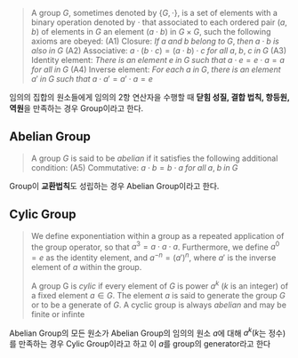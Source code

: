 > A group $G$, sometimes denoted by $\{G, \cdot \}$, is a set of elements with a binary operation denoted by $\cdot$ that associated to each ordered pair $(a, \; b)$ of elements in $G$ an element $(a \cdot b)$ in $G\times G$, such the following axioms are obeyed:
> 	(A1) Closure: $If \; a \; and \; b \; belong \; to \; G, \; then \; a \cdot b \; is \; also \; in \; G$
> 	(A2) Associative: $a\cdot(b\cdot c) = (a\cdot b) \cdot c \; for \; all \; a, \;b, \; c \; in \; G$
> 	(A3) Identity element: $There \; is \; an \; element \; e\; in \; G\; such \; that \; a \cdot e = e\cdot a = a \; for \; all \; in \;G$
> 	(A4) Inverse element: $For \; each \; a \; in \; G, \; there \; is \; an \; element \; a' \; in \; G \; such \; that \; a \cdot a' = a'\cdot a = e$

임의의 집합의 원소들에게 임의의 2항 연산자을 수행할 때 **닫힘 성질, 결합 법칙, 항등원, 역원**을 만족하는 경우 Group이라고 한다.
## Abelian Group
> A group $G$ is said to be *abelian* if it satisfies the following additional condition:
> 	(A5) Commutative: $a\cdot b = b \cdot a \; for \; all \; a, \; b \; in \; G$

Group이 **교환법칙**도 성립하는 경우 Abelian Group이라고 한다.
## Cylic Group
> We define exponentiation within a group as a repeated application of the group operator, so that $a^3 = a \cdot a \cdot a$. Furthermore, we define $a^0 = e$ as the identity element, and $a^{-n} = (a')^n$, where $a'$ is the inverse element of $a$ within the group. 
> 
> A group G is *cylic* if every element of $G$ is power $a^k$ ($k$ is an integer) of a fixed element $a \in G$. The element $a$ is said to generate the group $G$ or to be a generate of $G$. A cyclic group is always *abelian* and may be finite or infinte

Abelian Group의 모든 원소가 Abelian Group의 임의의 원소 $a$에 대해 $a^k(k$는 정수)를 만족하는 경우 Cylic Group이라고 하고 이 $a$를 group의 generator라고 한다
